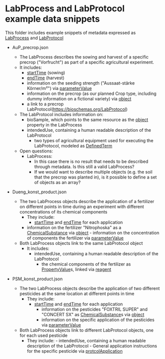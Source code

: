 
# LabProcess and LabProtocol example data snippets

This folder includes example snippets of metadata expressed as [LabProcess](https://bioschemas.org/LabProcess) and [LabProtocol](https://bioschemas.org/LabProtocol)

- AuP_precrop.json
    - The LabProcess describes the sowing and harvest of a specific precrop ("Vorfrucht") as part of a specific agricultural experiment.
    - It includes:
	    - [startTime](https://bioschemas.org/startTime) (sowing) 
	    - [endTime](https://bioschemas.org/endTime) (harvest)
	    - information on the seeding strength ("Aussaat-stärke Körner/m²") via [parameterValue](https://bioschemas.org/types/LabProcess/0.1-DRAFT#parameterValue)
	    - information on the precrop (as our planned Crop type, including dummy information on a fictional variety) via [object](https://schema.org/object)
	    - a link to a precrop LabProtocol(https://bioschemas.org/LabProtocol)
   - The LabProtocol includes information on:
	    - bioSample, which points to the same resource as the [object](https://schema.org/object) property in the LabProcess
	    - intendedUse, containing a human readable description of the LabProtocol
			- two types of agricultural equipment used for executing the LabProtocol, modeled as [DefinedTerm](https://pending.schema.org/DefinedTerm)
	- Open questions:
	  - LabProcess:
		  - In this case there is no result that needs to be described through metadata. Is this still a valid LabProcess?
		  - If we would want to describe multiple objects (e.g. the soil that the precrop was planted in), is it possible to define a set of objects as an array?

- Dueng_konst_product.json
    - The two LabProcess objects describe the application of a fertilizer on different points in time during an experiment with different concentrations of its chemical components
		- They include:
		    - [startTime](https://bioschemas.org/startTime) and [endTime](https://bioschemas.org/endTime) for each application
        - information on the fertilizer "Nitrophoska" as a [ChemicalSubstance](https://bioschemas.org/ChemicalSubstance) via [object](https://schema.org/object)
				- information on the concentration of components the fertilizer via [parameterValue](https://bioschemas.org/types/LabProcess/0.1-DRAFT#parameterValue)
	- Both LabProcess objects link to the same LabProtocol object
		- It includes:
		    - intendedUse, containing a human readable description of the LabProtocol
				- the chemical components of the fertilizer as [PropertyValue](https://schema.org/PropertyValue)s, linked via [reagent](https://bioschemas.org/types/LabProtocol/0.5-DRAFT#reagent)
				
-	PSM_konst_product.json
    - The two LabProcess objects describe the application of two different pesticides at the same location at different points in time
		- They include:
		    - [startTime](https://bioschemas.org/startTime) and [endTime](https://bioschemas.org/endTime) for each application
				- information on the pesticides "FOXTRIL SUPER" and "CONCERT SX" as [ChemicalSubstance](https://bioschemas.org/ChemicalSubstance)s via [object](https://schema.org/object)
				- information on the specific application of the pesticides via [parameterValue](https://bioschemas.org/types/LabProcess/0.1-DRAFT#parameterValue)
	- Both LabProcess objects link to different LabProtocol objects, one for each used pesticide
		- They include:
				- intendedUse, containing a human readable description of the LabProtocol
				- General application instructions for the specific pesticide via [protcolApplication](https://bioschemas.org/types/LabProtocol/0.5-DRAFT#protocolApplication)
				
